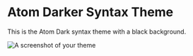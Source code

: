 # Atom Darker Syntax Theme

This is the Atom Dark syntax theme with a black background.

![A screenshot of your theme](https://dl.dropboxusercontent.com/spa/w9y331nq8d0g5zi/bnx93ogq.png)
